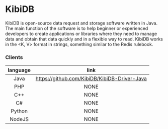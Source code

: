 # KibiDB
KibiDB is open-source data request and storage software written in Java.
The main function of the software is to help beginner or experienced developers to create applications or libraries where they need to manage data and obtain that data quickly and in a flexible way to read.
KibiDB works in the <K, V> format in strings, something similar to the Redis rulebook.

### Clients

| language | link |
|:-:|:-:|
| Java | https://github.com/KibiDB/KibiDB-Driver-Java |
| PHP | NONE |
| C++ | NONE |
| C# | NONE |
| Python | NONE |
| NodeJS | NONE |

